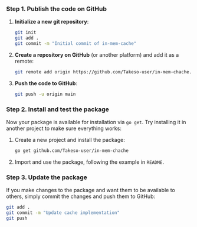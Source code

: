 ### Step 1. Publish the code on GitHub

1. **Initialize a new git repository**:

    ```bash
    git init
    git add .
    git commit -m "Initial commit of in-mem-cache"
    ```

2. **Create a repository on GitHub** (or another platform) and add it as a remote:

    ```bash
    git remote add origin https://github.com/Takeso-user/in-mem-chache.git
    ```

3. **Push the code to GitHub**:

    ```bash
    git push -u origin main
    ```

### Step 2. Install and test the package

Now your package is available for installation via `go get`. Try installing it in another project to make sure everything works:

1. Create a new project and install the package:

    ```bash
    go get github.com/Takeso-user/in-mem-chache
    ```

2. Import and use the package, following the example in `README`.

### Step 3. Update the package

If you make changes to the package and want them to be available to others, simply commit the changes and push them to GitHub:

```bash
git add .
git commit -m "Update cache implementation"
git push
